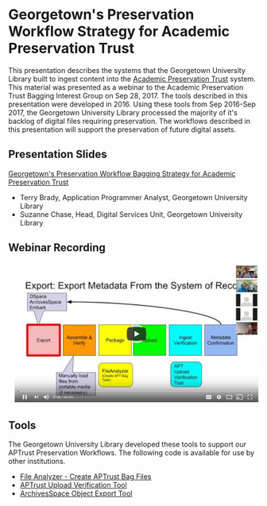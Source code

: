 # Georgetown's Preservation Workflow Strategy for Academic Preservation Trust

This presentation describes the systems that the Georgetown University Library built to ingest content into the [Academic Preservation Trust](http://aptrust.org/) system.  
This material was presented as a webinar to the Academic Preservation Trust Bagging Interest Group on Sep 28, 2017.
The tools described in this presentation were developed in 2016.  Using these tools from Sep 2016-Sep 2017, the Georgetown University Library processed the majority of it's backlog of digital files requiring preservation.  The workflows described in this presentation will support the preservation of future digital assets.

## Presentation Slides
[Georgetown's Preservation Workflow Bagging Strategy for Academic Preservation Trust](https://docs.google.com/presentation/d/e/2PACX-1vQa6qObo617BtslVo6AxutjZ6duHyp0UluFuURw5_sHIHTDP54KH1t8nCcjayn9CAXRNyj-TkwE5Xc5/pub?start=false&loop=false&delayms=3000)

* Terry Brady, Application Programmer Analyst, Georgetown University Library
* Suzanne Chase, Head, Digital Services Unit, Georgetown University Library

## Webinar Recording
[![Webinar Recording](bagWebinar.png)](https://www.youtube.com/watch?v=EnXVI9rCxdM&t=22s)

## Tools
The Georgetown University Library developed these tools to support our APTrust Preservation Workflows.  The following code is available for use by other institutions.
* [File Analyzer - Create APTrust Bag Files](https://github.com/Georgetown-University-Libraries/File-Analyzer/wiki/Bagit-automation-for-Academic-Preservation-Trust-(APTrust))
* [APTrust Upload Verification Tool](https://github.com/Georgetown-University-Libraries/APTUploadVerification)
* [ArchivesSpace Object Export Tool](https://github.com/Georgetown-University-Libraries/ASObjectExport)
